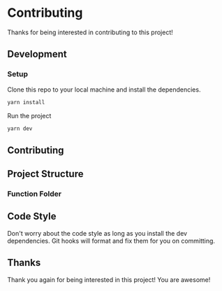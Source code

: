 # Contributing

Thanks for being interested in contributing to this project!

## Development 

### Setup

Clone this repo to your local machine and install the dependencies.

```bash
yarn install
```

Run the project

```bash
yarn dev
```

## Contributing



## Project Structure

### Function Folder


## Code Style

Don't worry about the code style as long as you install the dev dependencies. Git hooks will format and fix them for you on committing.

## Thanks

Thank you again for being interested in this project! You are awesome!
